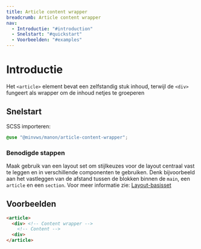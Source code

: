 ```yaml
---
title: Article content wrapper
breadcrumb: Article content wrapper
nav:
  - Introductie: "#introduction"
  - Snelstart: "#quickstart"
  - Voorbeelden: "#examples"
---
```


<h1 id="intrduction">Introductie</h1>

Het `<article>` element bevat een zelfstandig stuk inhoud, terwijl de `<div>` fungeert als wrapper om de inhoud netjes te groeperen

<h2 id="quickstart">Snelstart</h2>

SCSS importeren:

```scss
@use "@minvws/manon/article-content-wrapper";
```

### Benodigde stappen

Maak gebruik van een layout set om stijlkeuzes voor de layout centraal vast te leggen en in verschillende componenten te gebruiken. Denk bijvoorbeeld aan het vastleggen van de afstand tussen de blokken binnen de `main`, een `article` en een `section`. Voor meer informatie zie: [Layout-basisset](/components/layout/layout-set)

<h2 id="examples">Voorbeelden</h2>

```html
<article>
  <div> <!-- Content wrapper -->
    <!-- Content -->
  <div>
</article>
```
